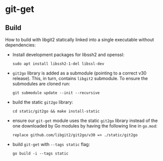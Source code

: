 # git-get

## Build

How to build with libgit2 statically linked into a single executable without dependencies:

- Install development packages for libssh2 and openssl:
  ```
  sudo apt install libssh2-1-del libssl-dev
  ```

- `git2go` library is added as a submodule (pointing to a correct v30 release). This, in turn, contains `libgit2` submodule.
  To ensure the submodules are cloned run:
  ``` 
  git submodule update --init --recursive
  ```

- build the static `git2go` library:
  ```
  cd static/git2go && make install-static
  ```

- ensure our `git-get` module uses the static `git2go` library instead of the one downloaded by Go modules by having
  the following line in `go.mod`:
  ```
  replace github.com/libgit2/git2go/v30 => ./static/git2go
  ```

- build `git-get` with `--tags static` flag:
  ```
  go build -i --tags static
  ```
